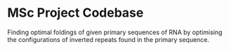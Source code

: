 # MSc Project Codebase

Finding optimal foldings of given primary sequences of RNA by optimising the configurations of inverted repeats found in the primary sequence.
